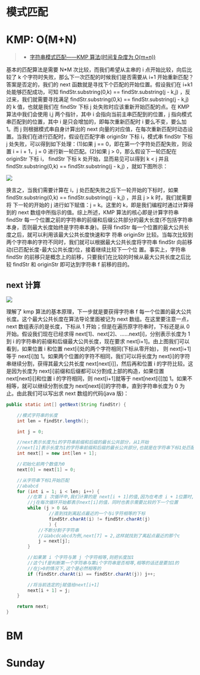 # 模式匹配

# KMP: O(M+N)

> * [字符串模式匹配——KMP 算法(时间复杂度为 O(m+n))](http://blog.sina.com.cn/s/blog_70bab9230101g0qv.html)

基本的匹配算法是需要 N\*M 次比较，而我们希望从主串的 i 点开始比较，向后比较了 k 个字符时失败，那么下一次匹配的时候我们是否需要从 i+1 开始重新匹配？答案是否定的，我们的 next 函数就是寻找下个匹配的开始位置。假设我们在 i+k1 处能够匹配成功，可知 findStr.substring(0,k) == findStr.substring(j - k,j) ，反过来，我们就需要寻找满足 findStr.substring(0,k) == findStr.substring(j - k,j)的 k 值，也就是我们在 findStr 下标 j 处失败时应该重新开始匹配的点。在 KMP 算法中我们会使用 i,j 两个指针，其中 i 会指向当前主串匹配到的位置，j 指向模式串匹配到的位置，其中 i 是只会增加的，即每次重新匹配时 i 要么不变，要么加 1。而 j 则根据模式串自身计算出的 next 向量的对应值，在每次重新匹配时动态设置。当我们在进行匹配时，假设在匹配字串 originStr 下标 i，模式串 findStr 下标 j 处失败，可以得到如下处理：(1)如果 j == 0，即在第一个字符处匹配失败，则设置 i = i + 1，j = 0 进行新一轮匹配。(2)如果 j > 0，那么假设下一轮匹配在 originStr 下标 i， findStr 下标 k 处开始，显而易见可以得到 k < j 并且 findStr.substring(0,k) == findStr.substring(j - k,j) ，就如下图所示：

![](https://coding.net/u/hoteam/p/Cache/git/raw/master/2016/8/1/KMP.png)

换言之，当我们需要计算在 i，j 处匹配失败之后下一轮开始的下标时，如果 findStr.substring(0,k) == findStr.substring(j - k,j) ，并且 j > k 时，我们就需要将 下一轮的开始的 j 进行如下赋值：j = k。这里的 k，即是我们编程时通过计算得到的 next 数组中所指示的值。综上所述，KMP 算法的核心即是计算字符串 findStr 每一个位置之前的字符串的前缀和后缀公共部分的最大长度(不包括字符串本身，否则最大长度始终是字符串本身)。获得 findStr 每一个位置的最大公共长度之后，就可以利用该最大公共长度快速和字 符串 originStr 比较。当每次比较到两个字符串的字符不同时，我们就可以根据最大公共长度将字符串 findStr 向前移动(已匹配长度-最大公共长度)位，接着继续比较下一个位 置。事实上，字符串 findStr 的前移只是概念上的前移，只要我们在比较的时候从最大公共长度之后比较 findStr 和 originStr 即可达到字符串 f 前移的目的。

## next 计算

![](http://img.blog.csdn.net/20130924000843031)

理解了 kmp 算法的基本原理，下一步就是要获得字符串 f 每一个位置的最大公共长度。这个最大公共长度在算法导论里面被记为 next 数组。在这里要注意一点，next 数组表示的是长度，下标从 1 开始；但是在遍历原字符串时，下标还是从 0 开始。假设我们现在已经求得 next[1]、next[2]、……next[i]，分别表示长度为 1 到 i 的字符串的前缀和后缀最大公共长度，现在要求 next[i+1]。由上图我们可以看到，如果位置 i 和位置 next[i]处的两个字符相同(下标从零开始)， 则 next[i+1]等于 next[i]加 1。如果两个位置的字符不相同，我们可以将长度为 next[i]的字符串继续分割，获得其最大公共长度 next[next[i]]，然后再和位置 i 的字符比较。这是因为长度为 next[i]前缀和后缀都可以分割成上部的构造，如果位置 next[next[i]]和位置 i 的字符相同，则 next[i+1]就等于 next[next[i]]加 1。如果不相等，就可以继续分割长度为 next[next[i]]的字符串，直到字符串长度为 0 为止。由此我们可以写出求 next 数组的代码(java 版)：

```java
public static int[] getNext(String findStr) {

    //模式字符串的长度
    int len = findStr.length();

    int j = 0;

    //next表示长度为i的字符串前缀和后缀的最长公共部分，从1开始
    //next[1]表示长度为1的字符串前缀和后缀的最长公共部分,也就是在字符串下标1处匹配失败所需要回退到的位置
    int next[] = new int[len + 1];

    //初始化前两个数值为0
    next[0] = next[1] = 0;

    //从字符串下标1开始匹配
    //ababcd
    for (int i = 1; i < len; i++) {
        //在第 i 次循环中,我们计算的是 next[i + 1]的值,因为在考虑 i + 1位置时,需要将第 i 个字符进行考虑
        //j在每次循环开始都表示next[i]的值，同时也表示需要比较的下一个位置
        while (j > 0 &&
                //直到找到离起点最近的一个与i字符相等的下标
                findStr.charAt(i) != findStr.charAt(j)
                ) {
            //不断分割子字符串
            //以abcdcabcd为例,next[7] = 2,这样就找到了离起点最近的那个c
            j = next[j];
        }

        //如果第 i 个字符与第 j 个字符相等,则把长度加1
        //这个if是判断第一个字符串与第i个字符串是否相等,相等的话还是要加1的
        //在j>0的情况下,这个是必然相等的
        if (findStr.charAt(i) == findStr.charAt(j)) j++;

        //将当前选定的j赋值给next[i+1]
        next[i + 1] = j;
    }

    return next;
}
```

# BM

# Sunday
